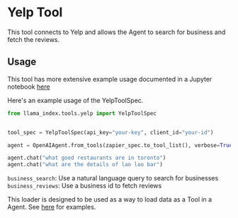 # Yelp Tool

This tool connects to Yelp and allows the Agent to search for business and fetch the reviews.

## Usage

This tool has more extensive example usage documented in a Jupyter notebook [here](https://github.com/emptycrown/llama-hub/tree/main/llama_hub/tools/notebooks/yelp.ipynb)

Here's an example usage of the YelpToolSpec.

```python
from llama_index.tools.yelp import YelpToolSpec


tool_spec = YelpToolSpec(api_key="your-key", client_id="your-id")

agent = OpenAIAgent.from_tools(zapier_spec.to_tool_list(), verbose=True)

agent.chat("what good restaurants are in toronto")
agent.chat("what are the details of lao lao bar")
```

`business_search`: Use a natural language query to search for businesses
`business_reviews`: Use a business id to fetch reviews

This loader is designed to be used as a way to load data as a Tool in a Agent. See [here](https://github.com/emptycrown/llama-hub/tree/main) for examples.
